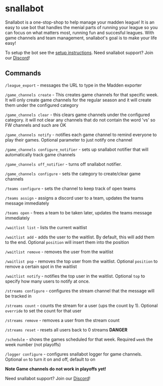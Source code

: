 # snallabot

Snallabot is a one-stop-shop to help manage your madden league! It is an easy to use bot that handles the menial parts of running your league so you can focus on what matters most, running fun and succesful leagues. With game channels and team management, snallabot's goal is to make your life easy!

To setup the bot see the [setup instructions](setup.md). Need snallabot support? Join our [Discord](https://discord.gg/N5cTbEXrgq)!

## Commands

`/league_export` - messages the URL to type in the Madden exporter

`/game_channels create` - This creates game channels for that specific week. It will only create game channels for the regular season and it will create them under the configured category

`/game_channels clear` - this clears game channels under the configured category. it will not clear any channels that do not contain the word 'vs' so FW channels and such are OK

`/game_channels notify` - notifies each game channel to remind everyone to play their games. Optional parameter to just notify one channel

`/game_channels configure_notifier` - sets up snallabot notifier that will automatically track game channels

`/game_channels off_notifier` - turns off snallabot notifier.

`/game_channels configure` - sets the category to create/clear game channels

`/teams configure` - sets the channel to keep track of open teams

`/teams assign` - assigns a discord user to a team, updates the teams message immediately

`/teams open` - frees a team to be taken later, updates the teams message immediately

`/waitlist list` - lists the current waitlist

`/waitlist add` - adds the user to the waitlist. By default, this will add them to the end. Optional `position` will insert them into the position

`/waitlist remove` - removes the user from the waitlist

`/waitlist pop` - removes the top user from the waitlist. Optional `position` to remove a certain spot in the waitlist

`/waitlist notify` - notifies the top user in the waitlist. Optional `top` to specify how many users to notify at once.

`/streams configure` - configures the stream channel that the message will be tracked in

`/streams count` - counts the stream for a user (ups the count by 1). Optional `override` to set the count for that user

`/streams remove` - removes a user from the stream count

`/streams reset` - resets all users back to 0 streams **DANGER**

`/schedule` - shows the games scheduled for that week. Required `week` the week number (not playoffs)

`/logger configure` - configures snallabot logger for game channels. Optional `on` to turn it on and off, default to on

**Note Game channels do not work in playoffs yet!**

Need snallabot support? Join our [Discord](https://discord.gg/N5cTbEXrgq)!
